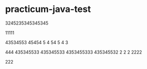 # practicum-java-test
3245235345345345

11111

43534553
45454
5
4
54
5
4
3

444
435345533
435345533
4353455333
435345532
2
2
2
2222

222

